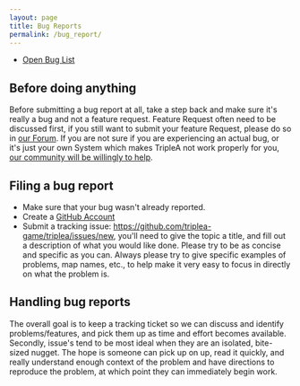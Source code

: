 ```yaml
---
layout: page
title: Bug Reports
permalink: /bug_report/
---
```


* [Open Bug List](https://github.com/triplea-game/triplea/issues?q=is%3Aissue+is%3Aopen+label%3A%22type%3A%20bug%22)

## Before doing anything

Before submitting a bug report at all, take a step back and make sure it's really a bug and not a feature request.
Feature Request often need to be discussed first, if you still want to submit your feature Request, please do so in [our Forum](https://forums.triplea-game.org/category/42/feature-requests-ideas).
If you are not sure if you are experiencing an actual bug, or it's just your own System which makes TripleA not work properly for you, [our community will be willingly to help](https://forums.triplea-game.org/category/10/help-questions).

## Filing a bug report

* Make sure that your bug wasn't already reported.
* Create a [GitHub Account](https://github.com/account)
* Submit a tracking issue: <https://github.com/triplea-game/triplea/issues/new>, you'll need to give the topic a title, and fill out a description of what you would like done.  Please try to be as concise and specific as you can. Always please try to give specific examples of problems, map names, etc., to help make it very easy to focus in directly on what the problem is.


## Handling bug reports
The overall goal is to keep a tracking ticket so we can discuss and identify problems/features, and pick them up as time and effort becomes available. Secondly, issue's tend to be most ideal when they are an isolated, bite-sized nugget. The hope is someone can pick up on up, read it quickly, and really understand enough context of the problem and have directions to reproduce the problem, at which point they can immediately begin work.
